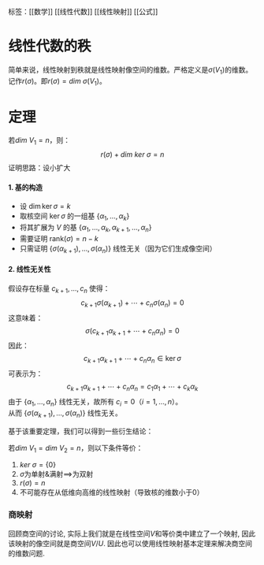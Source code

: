 标签：[[数学]] [[线性代数]] [[线性映射]] [[公式]]

# 线性代数的秩

简单来说，线性映射到秩就是线性映射像空间的维数。严格定义是$\sigma(V_1)$的维数。记作$r(\sigma)$。即$r(\sigma) = dim\ \sigma(V_1)$。

# 定理

若$dim\ V_1 = n$，则：
$$
r(\sigma) + dim\ ker\ \sigma = n
$$
证明思路：设小扩大
#### **1. 基的构造**
- 设 $\dim \ker \sigma = k$  
- 取核空间 $\ker \sigma$ 的一组基 $\{\alpha_1, \dots, \alpha_k\}$  
- 将其扩展为 $V$ 的基 $\{\alpha_1, \dots, \alpha_k, \alpha_{k+1}, \dots, \alpha_n\}$  
- 需要证明 $\text{rank}(\sigma) = n - k$  
- 只需证明 $\{\sigma(\alpha_{k+1}), \dots, \sigma(\alpha_n)\}$ 线性无关（因为它们生成像空间）

#### **2. 线性无关性**
假设存在标量 $c_{k+1}, \dots, c_n$ 使得：
$$
c_{k+1}\sigma(\alpha_{k+1}) + \cdots + c_n \sigma(\alpha_n) = 0
$$
这意味着：
$$
\sigma(c_{k+1}\alpha_{k+1} + \cdots + c_n \alpha_n) = 0
$$
因此：
$$
c_{k+1}\alpha_{k+1} + \cdots + c_n \alpha_n \in \ker \sigma
$$
可表示为：
$$
c_{k+1}\alpha_{k+1} + \cdots + c_n \alpha_n = c_1 \alpha_1 + \cdots + c_k \alpha_k
$$
由于 $\{\alpha_1, \dots, \alpha_n\}$ 线性无关，故所有 $c_i = 0$（$i = 1,\dots,n$）。  
从而 $\{\sigma(\alpha_{k+1}), \dots, \sigma(\alpha_n)\}$ 线性无关。

基于该重要定理，我们可以得到一些衍生结论：

若$dim\ V_1 = dim\ V_2 = n$，则以下条件等价：
1. $ker\ \sigma = \{0\}$
2. $\sigma$为单射&满射$\implies$为双射
3. $r(\sigma) = n$
4. 不可能存在从低维向高维的线性映射（导致核的维数小于0）

### 商映射

回顾商空间的讨论, 实际上我们就是在线性空间$V$和等价类中建立了一个映射, 因此该映射的像空间就是商空间$V/U$. 因此也可以使用线性映射基本定理来解决商空间的维数问题. 